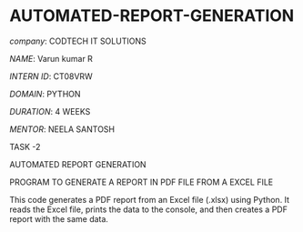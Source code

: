 # AUTOMATED-REPORT-GENERATION
*company*: CODTECH IT SOLUTIONS

*NAME*: Varun kumar R

*INTERN ID*: CT08VRW

*DOMAIN*: PYTHON

*DURATION*: 4 WEEKS

*MENTOR*: NEELA SANTOSH

TASK -2

AUTOMATED REPORT GENERATION

PROGRAM TO GENERATE A REPORT IN PDF FILE FROM A EXCEL FILE

This code generates a PDF report from an Excel file (.xlsx) using Python. It reads the Excel file, prints the data to the console, and then creates a PDF report with the same data.

